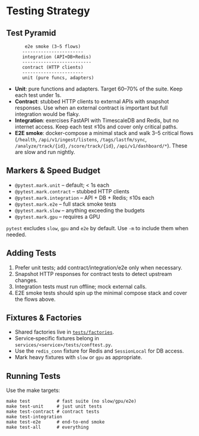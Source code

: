 # Testing Strategy

## Test Pyramid

```
       e2e smoke (3–5 flows)
      -----------------------
      integration (API+DB+Redis)
      --------------------------
      contract (HTTP clients)
      -----------------------
      unit (pure funcs, adapters)
```

- **Unit**: pure functions and adapters. Target 60–70% of the suite. Keep each test under 1s.
- **Contract**: stubbed HTTP clients to external APIs with snapshot responses. Use when an
  external contract is important but full integration would be flaky.
- **Integration**: exercises FastAPI with TimescaleDB and Redis, but no internet access.
  Keep each test ≤10s and cover only critical paths.
- **E2E smoke**: docker-compose a minimal stack and walk 3–5 critical flows
  (`/health`, `/api/v1/ingest/listens`, `/tags/lastfm/sync`, `/analyze/track/{id}`,
  `/score/track/{id}`, `/api/v1/dashboard/*`). These are slow and run nightly.

## Markers & Speed Budget

- `@pytest.mark.unit` – default; < 1s each
- `@pytest.mark.contract` – stubbed HTTP clients
- `@pytest.mark.integration` – API + DB + Redis; ≤10s each
- `@pytest.mark.e2e` – full stack smoke tests
- `@pytest.mark.slow` – anything exceeding the budgets
- `@pytest.mark.gpu` – requires a GPU

`pytest` excludes `slow`, `gpu` and `e2e` by default. Use `-m` to include them when needed.

## Adding Tests

1. Prefer unit tests; add contract/integration/e2e only when necessary.
2. Snapshot HTTP responses for contract tests to detect upstream changes.
3. Integration tests must run offline; mock external calls.
4. E2E smoke tests should spin up the minimal compose stack and cover the flows above.

## Fixtures & Factories

- Shared factories live in [`tests/factories`](factories/README.md).
- Service‑specific fixtures belong in `services/<service>/tests/conftest.py`.
- Use the `redis_conn` fixture for Redis and `SessionLocal` for DB access.
- Mark heavy fixtures with `slow` or `gpu` as appropriate.

## Running Tests

Use the make targets:

```
make test          # fast suite (no slow/gpu/e2e)
make test-unit     # just unit tests
make test-contract # contract tests
make test-integration
make test-e2e      # end-to-end smoke
make test-all      # everything
```
